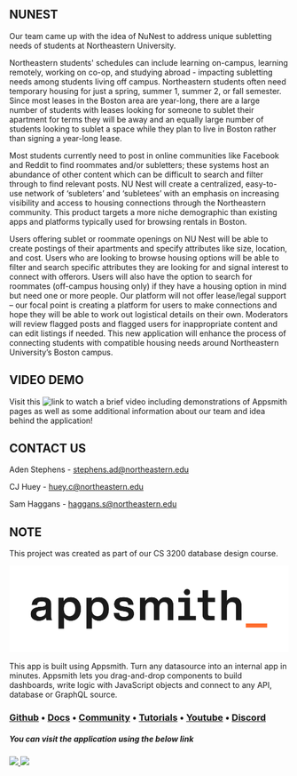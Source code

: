 ## NUNEST
Our team came up with the idea of NuNest to address unique subletting needs of students at Northeastern University.

Northeastern students' schedules can include learning on-campus, learning remotely, working on co-op, and studying abroad - impacting subletting needs among students living off campus. Northeastern students often need temporary housing for just a spring, summer 1, summer 2, or fall semester. Since most leases in the Boston area are year-long, there are a large number of students with leases looking for someone to sublet their apartment for terms they will be away and an equally large number of students looking to sublet a space while they plan to live in Boston rather than signing a year-long lease.

Most students currently need to post in online communities like Facebook and Reddit to find roommates and/or subletters; these systems host an abundance of other content which can be difficult to search and filter through to find relevant posts. NU Nest will create a centralized, easy-to-use network of ‘subleters’ and ‘subletees’ with an emphasis on increasing visibility and access to housing connections through the Northeastern community. This product targets a more niche demographic than existing apps and platforms typically used for browsing rentals in Boston.

Users offering sublet or roommate openings on NU Nest will be able to create postings of their apartments and specify attributes like size, location, and cost. Users who are looking to browse housing options will be able to filter and search specific attributes they are looking for and signal interest to connect with offerors. Users will also have the option to search for roommates (off-campus housing only) if they have a housing option in mind but need one or more people. Our platform will not offer lease/legal support – our focal point is creating a platform for users to make connections and hope they will be able to work out logistical details on their own. Moderators will review flagged posts and flagged users for inappropriate content and can edit listings if needed. This new application will enhance the process of connecting students with compatible housing needs around Northeastern University’s Boston campus. 

## VIDEO DEMO
Visit this ![link]() to watch a brief video including demonstrations of Appsmith pages as well as some additional information about our team and idea behind the application!


## CONTACT US
Aden Stephens - stephens.ad@northeastern.edu

CJ Huey - huey.c@northeastern.edu

Sam Haggans - haggans.s@northeastern.edu



## NOTE
This project was created as part of our CS 3200 database design course.

![](https://raw.githubusercontent.com/appsmithorg/appsmith/release/static/appsmith_logo_white.png)

This app is built using Appsmith. Turn any datasource into an internal app in minutes. Appsmith lets you drag-and-drop components to build dashboards, write logic with JavaScript objects and connect to any API, database or GraphQL source.

### [Github](https://github.com/appsmithorg/appsmith) • [Docs](https://docs.appsmith.com/?utm_source=github&utm_medium=social&utm_content=appsmith_docs&utm_campaign=null&utm_term=appsmith_docs) • [Community](https://community.appsmith.com/) • [Tutorials](https://github.com/appsmithorg/appsmith/tree/update/readme#tutorials) • [Youtube](https://www.youtube.com/appsmith) • [Discord](https://discord.gg/rBTTVJp)

##### You can visit the application using the below link

###### [![](https://assets.appsmith.com/git-sync/Buttons.svg) ](http://localhost:8080/applications/642d928109d70a3367cbc357/pages/642d928109d70a3367cbc35a) [![](https://assets.appsmith.com/git-sync/Buttons2.svg)](http://localhost:8080/applications/642d928109d70a3367cbc357/pages/642d928109d70a3367cbc35a/edit)
